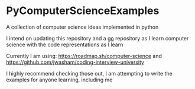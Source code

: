 # PyComputerScienceExamples
A collection of computer science ideas implemented in python


I intend on updating this repository and a [go](https://github.com/NativeCognitive/GoComputerScienceExamples) repository as I learn computer science with the code representations as I learn

Currently I am using: https://roadmap.sh/computer-science and https://github.com/jwasham/coding-interview-university

I highly recommend checking those out, I am attempting to write the examples for anyone learning, including me
